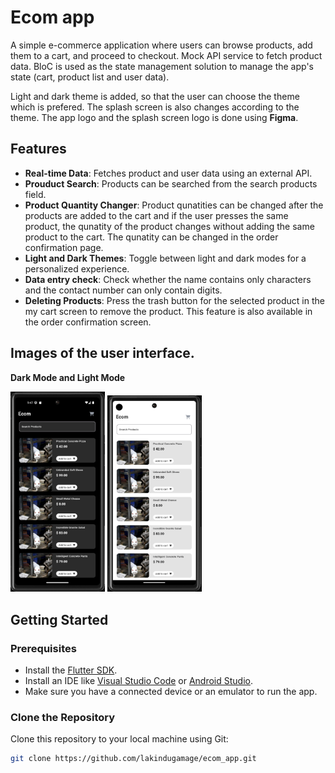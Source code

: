 # Ecom app

A simple e-commerce application where users can browse products, add them to a cart, and proceed to checkout. Mock API service to fetch product data. BloC is used as the state management solution to manage the app's state (cart, product list and user data).

Light and dark theme is added, so that the user can choose the theme which is prefered. The splash screen is also changes according to the theme. The app logo and the splash screen logo is done using **Figma**.

## Features

- **Real-time Data**: Fetches product and user data using an external API.
- **Prouduct Search**: Products can be searched from the search products field.
- **Product Quantity Changer**: Product qunatities can be changed after the products are added to the cart and if the user presses the same product, the qunatity of the product changes without adding the same product to the cart. The qunatity can be changed in the order confirmation page.
- **Light and Dark Themes**: Toggle between light and dark modes for a personalized experience.
- **Data entry check**: Check whether the name contains only characters and the contact number can only contain digits.
- **Deleting Products**: Press the trash button for the selected product in the my cart screen to remove the product. This feature is also available in the order confirmation screen.

## Images of the user interface.

**Dark Mode and Light Mode**

<p float="center">
  <img src="lib/assets/ecom_dark_mode.png" width="30%" />
  <img src="lib/assets/ecom_light_mode.png" width="30%" /> 
</p>

## Getting Started

### Prerequisites

- Install the [Flutter SDK](https://flutter.dev/docs/get-started/install).
- Install an IDE like [Visual Studio Code](https://code.visualstudio.com/) or [Android Studio](https://developer.android.com/studio).
- Make sure you have a connected device or an emulator to run the app.

### Clone the Repository

Clone this repository to your local machine using Git:

```bash
git clone https://github.com/lakindugamage/ecom_app.git
